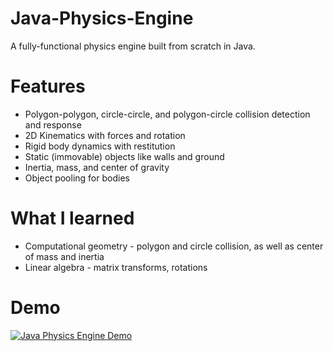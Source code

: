 # Java-Physics-Engine
A fully-functional physics engine built from scratch in Java.

# Features
- Polygon-polygon, circle-circle, and polygon-circle collision detection and response
- 2D Kinematics with forces and rotation
- Rigid body dynamics with restitution
- Static (immovable) objects like walls and ground
- Inertia, mass, and center of gravity
- Object pooling for bodies

# What I learned
- Computational geometry - polygon and circle collision, as well as center of mass and inertia
- Linear algebra - matrix transforms, rotations

# Demo
[![Java Physics Engine Demo](http://img.youtube.com/vi/T8EzDo6zRXo/0.jpg)](http://www.youtube.com/watch?v=T8EzDo6zRXo "Java Physics Engine Demo")
